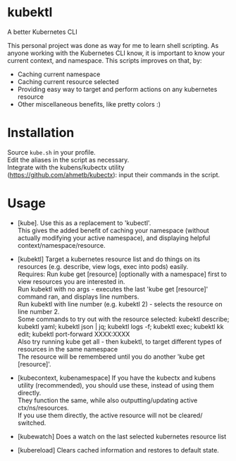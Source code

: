 # kubektl
A better Kubernetes CLI

This personal project was done as way for me to learn shell scripting.
As anyone working with the Kubernetes CLI know, it is important to know your current context, and namespace.
This scripts improves on that, by:
- Caching current namespace
- Caching current resource selected
- Providing easy way to target and perform actions on any kubernetes resource
- Other miscellaneous benefits, like pretty colors :) 

# Installation
Source `kube.sh` in your profile.<br>
Edit the aliases in the script as necessary.<br>
Integrate with the kubens/kubectx utility (https://github.com/ahmetb/kubectx): input their commands in the script.

# Usage
- [kube]. Use this as a replacement to 'kubectl'.<br>
This gives the added benefit of caching your namespace (without actually modifying your active namespace), and displaying helpful context/namespace/resource.

- [kubektl] Target a kubernetes resource list and do things on its resources (e.g. describe, view logs, exec into pods) easily.<br>
Requires: Run kube get [resource] [optionally with a namespace] first to view resources you are interested in.<br>
Run kubektl with no args - executes the last 'kube get [resource]' command ran, and displays line numbers.<br>
Run kubektl with line number (e.g. kubektl 2) - selects the resource on line number 2.<br>
Some commands to try out with the resource selected: kubektl describe; kubektl yaml; kubektl json | jq; kubektl logs -f; kubektl exec; kubektl kk edit; kubektl port-forward XXXX:XXXX<br>
Also try running kube get all - then kubektl, to target different types of resources in the same namespace<br>
The resource will be remembered until you do another 'kube get [resource]'.<br>

- [kubecontext, kubenamespace] If you have the kubectx and kubens utility (recommended), you should use these, instead of using them directly. <br>
They function the same, while also outputting/updating active ctx/ns/resources.<br>
If you use them directly, the active resource will not be cleared/ switched.<br>

- [kubewatch] Does a watch on the last selected kubernetes resource list
- [kubereload] Clears cached information and restores to default state.

